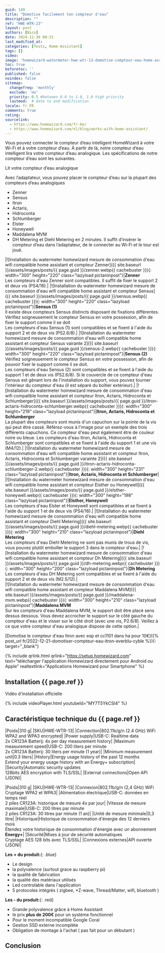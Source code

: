 ```yaml
---
guid: 149
title: "Domotise facilement ton compteur d'eau"
description: ""
ref: "HWE-WTR-23"
layout: post
authors: [Nico]
date: 2024-12-30 08:31
last_modified_at: 
categories: [Tests, Home-Assistant]
tags: []
video: 
image: 'homewizard-watermeter-hwe-wtr-13-domotise-compteur-eau-home-assistant.png'
toc: true
beforetoc: ''
published: false
noindex: false
sitemap:
  changefreq: 'monthly'
  exclude: 'no'
  priority: 0.5 #between 0.0 to 1.0, 1.0 high priority
  lastmod:  # date to end modification
locale: fr_FR
comments: true
rating:  
sourcelink:
  - https://www.homewizard.com/fr-be/
  - https://www.homewizard.com/nl/blog/works-with-home-assistant/
---
```


Vous pouvez connecter le compteur d’eau intelligent HomeWizard à votre Wi-Fi et à votre compteur d’eau. À partir de là, notre compteur d’eau intelligent lira votre compteur d’eau analogique. Les spécifications de notre compteur d’eau sont les suivantes.

Lit votre compteur d’eau analogique

Avec l’adaptateur, vous pouvez placer le compteur d’eau sur la plupart des compteurs d’eau analogiques 

- Zenner
- Sensus
- Itron
- Actaris, 
- Hidroconta
- Schlumberger
- Elster
- Honeywell
- Maddalena MVM
- DH Metering et Diehl Metering en 2 minutes. Il suffit d’insérer le compteur d’eau dans l’adaptateur, de le connecter au Wi-Fi et le tour est joué.

|![Installation du watermeter homewizard mesure de consommation d'eau wifi compatible home assistant et compteur Zenner]({{ site.baseurl }}/assets/images/posts/{{ page.guid }}/zenner.webp{{ cachebuster }}){: width="300" height="220" class="lazyload pictaninpost"}|<b>Zenner</b><br>Les compteurs d'eau Zenner sont compatibles. Il suffit de fixer le support 2 et deux vis (PS4/16).|
|![Installation du watermeter homewizard mesure de consommation d'eau wifi compatible home assistant et compteur Sensus]({{ site.baseurl }}/assets/images/posts/{{ page.guid }}/sensus.webp{{ cachebuster }}){: width="300" height="220" class="lazyload pictaninpost"}|<b>Sensus (1)</b><br>Il existe deux compteurs Sensus distincts disposant de fixations différentes. Vérifiez soigneusement le compteur Sensus en votre possession, afin de fixer le support comme il se doit<br>Les compteurs d'eau Sensus (1) sont compatibles et se fixent à l'aide du support 2 et de deux vis (PS2.6/8).|
|![Installation du watermeter homewizard mesure de consommation d'eau wifi compatible home assistant et compteur Sensus vairante 2]({{ site.baseurl }}/assets/images/posts/{{ page.guid }}/sensus-2.webp{{ cachebuster }}){: width="300" height="220" class="lazyload pictaninpost"}|<b>Sensus (2)</b><br>Vérifiez soigneusement le compteur Sensus en votre possession, afin de pouvoir fixer le support comme il se doit.<br>Les compteurs d'eau Sensus (2) sont compatibles et se fixent à l'aide du support 1 et de deux vis (PS2.6/8). Si le couvercle de ce compteur d'eau Sensus est gênant lors de l'installation du support, vous pouvez tourner l'intérieur du compteur d'eau (il est séparé du boîtier extérieur).|
|![Installation du watermeter homewizard mesure de consommation d'eau wifi compatible home assistant et compteur Itron, Actaris, Hidroconta et Schlumberger]({{ site.baseurl }}/assets/images/posts/{{ page.guid }}/itron-actaris-hidroconta-schlumberger.webp{{ cachebuster }}){: width="300" height="219" class="lazyload pictaninpost"}|<b>Itron, Actaris, Hidroconta et Schlumberger</b><br>La plupart des compteurs sont munis d'un capuchon sur la pointe de la vis qui peut être cassé. Référez-vous à l'image pour un exemple des trois différents capuchons. Ce compteur d'eau peut également être de couleur noire ou bleue. Les compteurs d'eau Itron, Actaris, Hidroconta et Schlumberger sont compatibles et se fixent à l'aide du support 1 et une vis (M4/12).|
|![Installation du watermeter homewizard mesure de consommation d'eau wifi compatible home assistant et compteur Itron, Actaris, Hidroconta et Schlumberger varainte 2]({{ site.baseurl }}/assets/images/posts/{{ page.guid }}/itron-actaris-hidroconta-schlumberger-2.webp{{ cachebuster }}){: width="300" height="231" class="lazyload pictaninpost"}|<b>Itron, Actaris, Hidroconta et Schlumberger</b>|                        
|![Installation du watermeter homewizard mesure de consommation d'eau wifi compatible home assistant et compteur Elsther ou Honeywell]({{ site.baseurl }}/assets/images/posts/{{ page.guid }}/elsther-honeywell.webp{{ cachebuster }}){: width="300" height="198" class="lazyload pictaninpost"}|<b>Elsther, Honeywell</b><br>Les compteurs d'eau Elster et Honeywell sont compatibles et se fixent à l'aide du support 1 et de deux vis (PS4/16).|
|![Installation du watermeter homewizard mesure de consommation d'eau wifi compatible home assistant et compteur Diehl Metering]({{ site.baseurl }}/assets/images/posts/{{ page.guid }}/diehl-metering.webp{{ cachebuster }}){: width="300" height="210" class="lazyload pictaninpost"}|<b>Diehl Metering</b><br>Les compteurs d'eau Diehl Metering ne sont pas munis de trous de vis, vous pouvez plutôt emboîter le support 3 dans le compteur d'eau.|
|![Installation du watermeter homewizard mesure de consommation d'eau wifi compatible home assistant et compteur Dh Metering]({{ site.baseurl }}/assets/images/posts/{{ page.guid }}/dh-metering.webp{{ cachebuster }}){: width="300" height="200" class="lazyload pictaninpost"}|<b>Dh Metering</b><br>Les compteurs d'eau DH Metering sont compatibles et se fixent à l'aide du support 2 et de deux vis (M2.5/12).|       
|![Installation du watermeter homewizard mesure de consommation d'eau wifi compatible home assistant et compteur Maddalena MVM]({{ site.baseurl }}/assets/images/posts/{{ page.guid }}/maddalena-mvm.webp{{ cachebuster }}){: width="300" height="210" class="lazyload pictaninpost"}|<b>Maddalena MVM</b><br>Sur les compteurs d'eau Maddalena MVM, le support doit être placé sens dessus dessous. Vous devez accrocher le support sur le côté gauche du compteur d'eau et le visser sur le côté droit (avec une vis, P2.6/8). Veillez à ce que votre compteur d'eau analogique dispose de cette option.|                


[Domotise le compteur d'eau Itron avec esp et cc1101 dans ha pour 10€]({% post_url fr/2022-12-21-domotiser-compteur-eau-itron-everblu-cyble %}){: target="_blank"}

{% include qrlink.html qrlink="https://setup.homewizard.com" text="télécharger l'application Homewizard directement pour Android ou Apple" realtextlink="Applications Homewizard pour Smartphone" %}

## Installation {{ page.ref }}

Vidéo d'installation officielle

{% include videoPlayer.html youtubeId="MY7T5YkCSI4" %}


## Caractéristique technique du {{ page.ref }}


|Poids|310 g|
|SKU|HWE-WTR-13|
|Connection|802.11b/g/n (2.4 GHz) WiFi<br>WPA2 and WPA3 encrypted|
|Power supply|USB-C: Realtime data<br>2x CR123A Batterij: 4x per day measurement history|
|Maximum measurement speed|USB-C: 200 liters per minute<br>2x CR123A Batterij: 30 liters per minute (1 year)|
|Minimum measurement unit|0.3 liters|
|History|Energy usage history of the past 12 months<br>Extend your energy usage history with an Energy+ subscription|
|Security|Automatic security updates<br>128bits AES encryption with TLS/SSL|
|External connections|Open API (JSON)|

|Poids|310 g|
|SKU|HWE-WTR-13|
|Connexion|802.11b/g/n (2,4 GHz) WiFi<br>Cryptage WPA2 et WPA3|
|Alimentation électrique|USB-C: données en temps réel<br>2 piles CR123A: historique de mesure 4x par jour|
|Vitesse de mesure maximale|USB-C: 200 litres par minute<br>2 piles CR123A: 30 litres par minute (1 an)|
|Unité de mesure minimale|0,3 litre|
|Historique|Historique de consommation d'énergie des 12 derniers mois<br>Étendez votre historique de consommation d'énergie avec un abonnement <b>Energy+</b>|
|Sécurité|Mises à jour de sécurité automatiques<br>Cryptage AES 128 bits avec TLS/SSL|
|Connexions externes|API ouverte (JSON)|

**Les + du produit:**{: .blue}

- Le design
- la polyvalence (surtout grace au raspberry pi)
- la qualité de fabrication
- la qualité des matériaux utilisés
- Led controlable dans l'application
- 5 protocoles intégrés ( zigbee, *Z-wave, Thread/Matter, wifi, bluetooth )

**Les - du produit:**{: .red}

- Grande polyvalence grâce à Home Assistant
- le prix **plus de 200€** pour un système fonctionnel
- Pour le moment incompatible Google Coral
- Gestion SSD externe incomplète
- Obligation de montage à l'achat ( pas fait pour un débutant )

## Conclusion